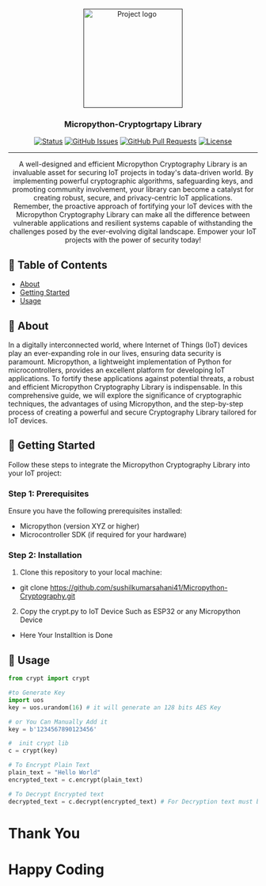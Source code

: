 <p align="center">
  <a href="" rel="noopener">
 <img width=200px height=200px src="https://i.imgur.com/6wj0hh6.jpg" alt="Project logo"></a>
</p>

<h3 align="center">Micropython-Cryptogrtapy Library</h3>

<div align="center">

[![Status](https://img.shields.io/badge/status-active-success.svg)]()
[![GitHub Issues](https://img.shields.io/github/issues/kylelobo/The-Documentation-Compendium.svg)](https://github.com/kylelobo/The-Documentation-Compendium/issues)
[![GitHub Pull Requests](https://img.shields.io/github/issues-pr/kylelobo/The-Documentation-Compendium.svg)](https://github.com/kylelobo/The-Documentation-Compendium/pulls)
[![License](https://img.shields.io/badge/license-MIT-blue.svg)](/LICENSE)

</div>

---

<p align="center"> A well-designed and efficient Micropython Cryptography Library is an invaluable asset for securing IoT projects in today's data-driven world. By implementing powerful cryptographic algorithms, safeguarding keys, and promoting community involvement, your library can become a catalyst for creating robust, secure, and privacy-centric IoT applications.
<br>
Remember, the proactive approach of fortifying your IoT devices with the Micropython Cryptography Library can make all the difference between vulnerable applications and resilient systems capable of withstanding the challenges posed by the ever-evolving digital landscape. Empower your IoT projects with the power of security today!
    <br> 
</p>

## 📝 Table of Contents

- [About](#about)
- [Getting Started](#getting_started)
- [Usage](#usage)

## 🧐 About <a name = "about"></a>

In a digitally interconnected world, where Internet of Things (IoT) devices play an ever-expanding role in our lives, ensuring data security is paramount. Micropython, a lightweight implementation of Python for microcontrollers, provides an excellent platform for developing IoT applications. To fortify these applications against potential threats, a robust and efficient Micropython Cryptography Library is indispensable. In this comprehensive guide, we will explore the significance of cryptographic techniques, the advantages of using Micropython, and the step-by-step process of creating a powerful and secure Cryptography Library tailored for IoT devices.

## 🏁 Getting Started <a name = "getting_started"></a>

Follow these steps to integrate the Micropython Cryptography Library into your IoT project:

### Step 1: Prerequisites

Ensure you have the following prerequisites installed:

- Micropython (version XYZ or higher)
- Microcontroller SDK (if required for your hardware)

### Step 2: Installation

1. Clone this repository to your local machine:

- git clone https://github.com/sushilkumarsahani41/Micropython-Cryptography.git

2. Copy the crypt.py to IoT Device Such as ESP32 or any Micropython Device

- Here Your Installtion is Done 


## 🎈 Usage <a name="usage"></a>

```python
from crypt import crypt

#to Generate Key
import uos 
key = uos.urandom(16) # it will generate an 128 bits AES Key

# or You Can Manually Add it
key = b'1234567890123456'

#  init crypt lib
c = crypt(key)

# To Encrypt Plain Text
plain_text = "Hello World"
encrypted_text = c.encrypt(plain_text)

# To Decrypt Encrypted text 
decrypted_text = c.decrypt(encrypted_text) # For Decryption text must be in a form of bytes 

```
# Thank You 

# Happy Coding


